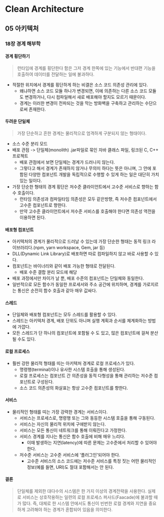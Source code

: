 # Clean Architecture

## 05 아키텍처

### 18장 경계 해부학

#### 경계 횡단하기

> 런타임에 경계를 횡단한다 함은 그저 경계 한쪽에 있는 기능에서 반대편 기능을 호출하여 데이터를 전달하는 일에 불과하다.

- 적절한 위치에서 경계를 횡단하게 하는 비결은 소스 코드 의존성 관리에 있다.
  - 왜냐하면 소스 코드 모듈 하나가 변경되면, 이에 의존하는 다른 소스 코드 모듈도 변경하거나, 다시 컴파일해서 새로 배포해야 할지도 모르기 때문이다.
  - 경계는 이러한 변경이 전파되는 것을 막는 방화벽을 구축하고 관리하는 수단으로써 존재한다.

#### 두려운 단일체

> 가장 단순하고 흔한 경계는 물리적으로 엄격하게 구분되지 않는 형태이다.

- 소스 수준 분리 모드
- 배포 관점 -> 단일체(monolith) .jar파일로 묶인 자바 클래스 파일, 링크된 C, C++ 프로젝트
  - 배포 관점에서 보면 단일체는 경계가 드러나지 않는다.
  - 그렇다고 해서 경계가 존재하지 않거나 무의미 하다는 뜻은 아니며, 그 안에 포함된 다양한 컴포넌트 개발을 독립적으로 수행할 수 있게 하는 일은 대단히 가치 있는 일이다.
- 가장 단순한 형태의 경계 횡단은 저수준 클라이언트에서 고수준 서비스로 향하는 함수 호출이다.
  - 런타임 의존성과 컴파일타임 의존성은 모두 같은방향, 즉 저수준 컴포넌트에서 고수준 컴포넌트로 향한다.
  - 만약 고수준 클라이언트에서 저수준 서비스를 호출해야 한다면 의존성 역전을 이용하면 된다.

#### 배포형 컴포넌트

- 아키텍처의 경계가 물리적으로 드러날 수 있는데 가장 단순한 형태는 동적 링크 라이브러리다.(npm, yarn workspace, Gem, jar 등)
- DLL(Dynamic Link Library)로 배포하면 따로 컴파일하지 않고 바로 사용할 수 있다.
- 컴포넌트는 바이너리와 같이 배포 가능한 형태로 전달된다.
  - 배포 수준 결합 분리 모드에 해당
- 배포 과정에서만 차이가 날 뿐, 배포 수준의 컴포넌트는 단일체와 동일한다.
- 일반적으로 모든 함수가 동일한 프로세서와 주소 공간에 위치하며, 경계를 가로지르는 통신은 순전히 함수 호출과 같아 매우 값싸다.

#### 스레드

- 단일체와 배포형 컴포넌트는 모두 스레드를 활용할 수 있다.
- 스레드는 아키텍처 경계, 배포 단위도 아니며 실행 계획과 순서를 체계화하는 방법에 가깝다.
- 모든 스레드가 단 하나의 컴포넌트에 포함될 수 도 있고, 많은 컴포넌트에 걸쳐 분산될 수도 있다.

#### 로컬 프로세스

- 훨씬 강한 물리적 형태를 띠는 아키텍처 경계로 로컬 프로세스가 있다.
  - 명령행(terminal)이나 유사한 시스템 호출을 통해 생성된다.
  - 로컬 프로세스는 컴포넌트 간 의존성을 동적 다형성을 통해 관리하는 저수준 컴포넌트로 구성된다.
  - 소스 코드 의존성의 화살표는 항상 고수준 컴포넌트를 향한다.

#### 서비스

- 물리적인 형태를 띠는 가장 강력한 경계는 서비스이다.
  - 서비스는 프로세스로, 명령행 또는 그와 동등한 시스템 호출을 통해 구동된다.
  - 서비스는 자신의 물리적 위치에 구애받지 않는다.
  - 서비스는 모든 통신이 네트워크를 통해 이뤄진다고 가정한다.
  - 서비스 경계를 지나는 통신은 함수 호출에 비해 매우 느리다.
    - 이때 발생하는 지연(latency)에 따른 문제는 고수준에서 처리할 수 있어야 한다.
  - 저수준 서비스는 고수준 서비스에 '플러그인'되어야 한다.
    - 고수준 서비스의 소스 코드에는 저수준 서비스를 특정 짓는 어떤 물리적인 정보(예를 들면, URI)도 절대 포함해서는 안 된다.

#### 결론

> 단일체를 제외한 대다수의 시스템은 한 가지 이상의 경계전략을 사용한다. 실제로 서비스는 상호작용하는 일련의 로컬 프로세스 퍼사드(Faacade)에 불과할 때가 많다. 즉, 대체로 한 시스템 안에서도 통신이 빈번한 로컬 경계와 지연을 중요하게 고려해야 하는 경계가 혼합되어 있음을 의미한다.
